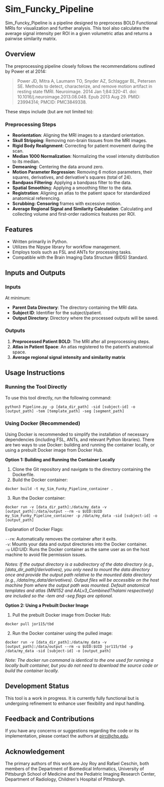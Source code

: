 # Sim_Funcky_Pipeline

Sim_Funcky_Pipeline is a pipeline designed to preprocess BOLD Functional MRIs for visualization and further analysis. This tool also calculates the average signal intensity per ROI in a given volumetric atlas and returns a pairwise similarity matrix. 

## Overview

The preprocessing pipeline closely follows the recommendations outlined by Power et al 2014:

> Power JD, Mitra A, Laumann TO, Snyder AZ, Schlaggar BL, Petersen SE. Methods to detect, characterize, and remove motion artifact in resting state fMRI. Neuroimage. 2014 Jan 1;84:320-41. doi: 10.1016/j.neuroimage.2013.08.048. Epub 2013 Aug 29. PMID: 23994314; PMCID: PMC3849338.


These steps include (but are not limited to):

### Preprocessing Steps
- **Reorientation**: Aligning the MRI images to a standard orientation.
- **Skull Stripping**: Removing non-brain tissues from the MRI images.
- **Rigid Body Realignment**: Correcting for patient movement during the scan.
- **Median 1000 Normalization**: Normalizing the voxel intensity distribution to its median.
- **Demeaning**: Centering the data around zero.
- **Motion Parameter Regression**: Removing 6 motion parameters, their squares, derivatives, and derivative's squares (total of 24).
- **Bandpass Filtering**: Applying a bandpass filter to the data.
- **Spatial Smoothin**g: Applying a smoothing filter to the data.
- **Registration**: Aligning an atlas to the patient space for standardized anatomical referencing.
- **Scrubbing: Censoring** frames with excessive motion.
- **Average Regional Signal and Similarity Calculation**: Calculating and collecting volume and first-order radiomics features per ROI.

## Features

- Written primarily in Python.
- Utilizes the Nipype library for workflow management.
- Employs tools such as FSL and ANTs for processing tasks.
- Compatible with the Brain Imaging Data Structure (BIDS) Standard.

## Inputs and Outputs

### Inputs
At minimum:
- **Parent Data Directory**: The directory containing the MRI data.
- **Subject ID**: Identifier for the subject/patient.
- **Output Directory**: Directory where the processed outputs will be saved.

### Outputs

1. **Preprocessed Patient BOLD**: The MRI after all preprocessing steps.
2. **Atlas in Patient Space**: An atlas registered to the patient’s anatomical space.
3. **Average regional signal intensity and similarity matrix**

## Usage Instructions

### Running the Tool Directly

To use this tool directly, run the following command:
```
python3 Pipeline.py -p [data_dir_path] -sid [subject-id] -o [output_path] -tem [template_path] -seg [segment_path]
```

### Using Docker (Recommended)

Using Docker is recommended to simplify the installation of necessary dependencies (including FSL, ANTs, and relevant Python libraries). There are two ways to use Docker: building and running the container locally, or using a prebuilt Docker image from Docker Hub.

**Option 1: Building and Running the Container Locally**
1. Clone the Git repository and navigate to the directory containing the Dockerfile.
2. Build the Docker container:
```
docker build -t my_Sim_Funky_Pipeline_container .
```
3. Run the Docker container:
```
docker run -v [data_dir_path]:/data/my_data -v [output_path]:/data/output --rm -u $UID:$UID my_Sim_Funky_Pipeline_container -p /data/my_data -sid [subject-id] -o [output_path] 
```

Explanation of Docker Flags:

```--rm```: Automatically removes the container after it exits. <br>
```-v```: Mounts your data and output directories into the Docker container.<br>
```-u``` $UID:$UID: Runs the Docker container as the same user as on the host machine to avoid file permission issues.

*Notes:
If the output directory is a subdirectory of the data directory (e.g., \[data_dir_path\]/derivatives), you only need to mount the data directory once and provide the output path relative to the mounted data directory (e.g., /data/my_data/derivatives). Output files will be accessible on the host machine from where the output path was mounted. Default anatomical templates and atlas (MNI152 and AALv3_CombinedThalami respectively) are included so the -tem and -seg flags are optional.*

**Option 2: Using a Prebuilt Docker Image**
1. Pull the prebuilt Docker image from Docker Hub:
```
docker pull jor115/tbd
```
2. Run the Docker container using the pulled image:
```
docker run -v [data_dir_path]:/data/my_data -v [output_path]:/data/output --rm -u $UID:$UID jor115/tbd -p /data/my_data -sid [subject-id] -o [output_path] 
```
*Note: The docker run command is identical to the one used for running a locally built container, but you do not need to download the source code or build the container locally.*

## Development Status

This tool is a work in progress. It is currently fully functional but is undergoing refinement to enhance user flexibility and input handling.

## Feedback and Contributions

If you have any concerns or suggestions regarding the code or its implementation, please contact the authors at pirc@chp.edu.

## Acknowledgement

The primary authors of this work are Joy Roy and Rafael Ceschin, both members of the Department of Biomedical Informatics, University of Pittsburgh School of Medicine and the Pediatric Imaging Research Center, Department of Radiology, Children's Hospital of Pittsburgh.
